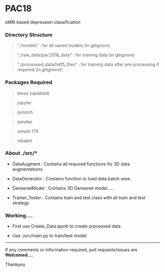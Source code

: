 # PAC18
sMRI based depression classification

### Directory Structure 

> "./models" : for all saved models (in gitignore)

> "./raw_data/pac2018_data" : for training data (in gitignore)

> "./processed_data/hdf5_files" : for training data after pre processing if required (in gitignore)\



### Packages Required

> keras (updated)

> jupyter

> pytorch

> pandas

> simple ITK

> nibabel


### About ./src/*

+ DataAugment : Contains all required functions for 3D data augmentations

+ DataGenerator : Contains function to load data batch wise..

+ DensenetModel : Contains 3D Densenet model.....

+ Trainer_Tester : Contains train and test class with all train and test strategy


### Working....

+ First use Create_Data.ipynb to create prpcessed data

+ Use ./src/main.py to train/test model

<hr>

If any comments or information required, pull requests/issues are **Welcomed....**

Thankyou